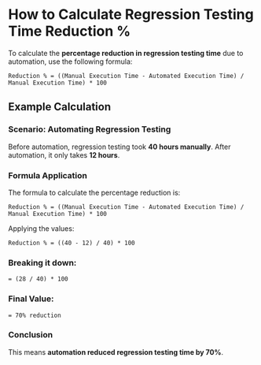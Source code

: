 # How to Calculate Regression Testing Time Reduction %

To calculate the **percentage reduction in regression testing time** due to automation, use the following formula:

```
Reduction % = ((Manual Execution Time - Automated Execution Time) / Manual Execution Time) * 100
```
## Example Calculation

### **Scenario: Automating Regression Testing**
Before automation, regression testing took **40 hours manually**. After automation, it only takes **12 hours**.

### **Formula Application**
The formula to calculate the percentage reduction is:

```
Reduction % = ((Manual Execution Time - Automated Execution Time) / Manual Execution Time) * 100
```

Applying the values:

```
Reduction % = ((40 - 12) / 40) * 100
```

### **Breaking it down:**
```
= (28 / 40) * 100
```

### **Final Value:**
```
= 70% reduction
```

### **Conclusion**
This means **automation reduced regression testing time by 70%**.
```
